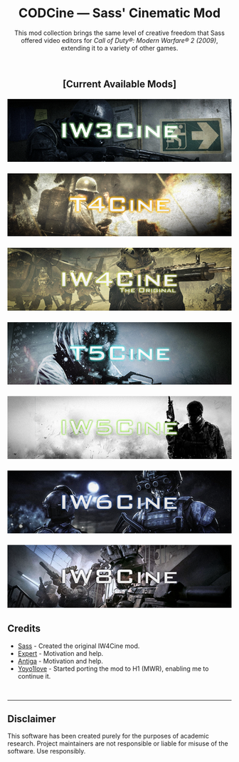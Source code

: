 
<h1 align="center">CODCine — Sass' Cinematic Mod</h3>

<div align="center" markdown="1"> 

This mod collection brings the same level of creative freedom that 
Sass offered video editors for *Call of Duty®: Modern Warfare® 2 (2009)*, 
extending it to a variety of other games.

<br>

<h2 align="center"> [Current Available Mods] 

[![IW3Cine](https://raw.githubusercontent.com/dtpln/codcine/main/assets/img/iw3cine_new.png 'IW3Cine')](https://github.com/dtpln/iw3cine)

[![T4Cine](https://raw.githubusercontent.com/dtpln/codcine/main/assets/img/t4cine_new.png 'T4Cine')](https://github.com/dtpln/t4cine)

[![IW4Cine](https://raw.githubusercontent.com/dtpln/codcine/main/assets/img/iw4cine_new.png 'IW4Cine')](https://github.com/sortileges/iw4cine)

[![T5Cine](https://raw.githubusercontent.com/dtpln/codcine/main/assets/img/t5cine_new.png 'T5Cine')](https://github.com/dtpln/t5cine)

[![IW5Cine](https://raw.githubusercontent.com/dtpln/codcine/main/assets/img/iw5cine_new.png 'IW5Cine')](https://github.com/dtpln/iw5cine)

[![IW6Cine](https://raw.githubusercontent.com/dtpln/codcine/main/assets/img/iw6cine_new.png 'IW6Cine')](https://github.com/dtpln/iw6cine)

[![IW8Cine](https://raw.githubusercontent.com/dtpln/codcine/main/assets/img/iw8cine_new.png 'IW8Cine')](https://github.com/sortileges/iw8cine)
</div>

## Credits
- [Sass](https://github.com/sortileges) - Created the original IW4Cine mod.
- [Expert](https://github.com/soexperttt) - Motivation and help.
- [Antiga](https://github.com/404) - Motivation and help.
- [Yoyo1love]() - Started porting the mod to H1 (MWR), enabling me to continue it.
<br>

___

## Disclaimer
This software has been created purely for the purposes of academic research. Project maintainers are not responsible or liable for misuse of the software. Use responsibly.
